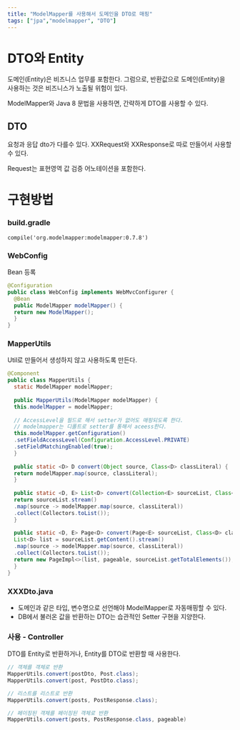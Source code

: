 ```yaml
---
title: "ModelMapper를 사용해서 도메인을 DTO로 매핑"
tags: ["jpa","modelmapper", "DTO"]
---
```

# DTO와 Entity
도메인(Entity)은 비즈니스 업무를 포함한다. 
그럼으로, 반환값으로 도메인(Entity)을 사용하는 것은 비즈니스가 노출될 위험이 있다. 

ModelMapper와 Java 8 문법을 사용하면, 간략하게 DTO를 사용할 수 있다. 

## DTO 
요청과 응답 dto가 다를수 있다. 
XXRequest와 XXResponse로 따로 만들어서 사용할 수 있다. 

Request는 표현영역 값 검증 어노테이션을 포함한다. 

# 구현방법

### build.gradle
```
compile('org.modelmapper:modelmapper:0.7.8')
```

### WebConfig
Bean 등록 
```java
@Configuration
public class WebConfig implements WebMvcConfigurer {
  @Bean  
  public ModelMapper modelMapper() {  
  return new ModelMapper();  
  }  
}
```

### MapperUtils
Util로 만들어서 생성하지 않고 사용하도록 만든다. 
```java
@Component  
public class MapperUtils {  
  static ModelMapper modelMapper;  
  
  public MapperUtils(ModelMapper modelMapper) {  
  this.modelMapper = modelMapper;  
  
  // AccessLevel을 필드로 해서 setter가 없어도 매핑되도록 한다. 
  // modelmapper는 디폴트로 setter를 통해서 aceess한다.
  this.modelMapper.getConfiguration()  
  .setFieldAccessLevel(Configuration.AccessLevel.PRIVATE)  
  .setFieldMatchingEnabled(true);  
  }  
  
  public static <D> D convert(Object source, Class<D> classLiteral) {  
  return modelMapper.map(source, classLiteral);  
  }  
  
  public static <D, E> List<D> convert(Collection<E> sourceList, Class<D> classLiteral) {  
  return sourceList.stream()  
  .map(source -> modelMapper.map(source, classLiteral))  
  .collect(Collectors.toList());  
  }  
  
  public static <D, E> Page<D> convert(Page<E> sourceList, Class<D> classLiteral, Pageable pageable) {  
  List<D> list = sourceList.getContent().stream()  
  .map(source -> modelMapper.map(source, classLiteral))  
  .collect(Collectors.toList());  
  return new PageImpl<>(list, pageable, sourceList.getTotalElements());  
  }  
}
```

### XXXDto.java 
* 도메인과 같은 타입, 변수명으로 선언해야 ModelMapper로 자동매핑할 수 있다.
* DB에서 불러온 값을 반환하는 DTO는 습관적인 Setter 구현을 지양한다.

### 사용 - Controller
DTO를 Entity로 반환하거나, Entity를 DTO로 반환할 때 사용한다. 

```java
// 객체를 객체로 반환 
MapperUtils.convert(postDto, Post.class);
MapperUtils.convert(post, PostDto.class);

// 리스트를 리스트로 반환
MapperUtils.convert(posts, PostResponse.class);	

// 페이징된 객체를 페이징된 객체로 반환
MapperUtils.convert(posts, PostResponse.class, pageable)
```
<!--stackedit_data:
eyJoaXN0b3J5IjpbMTU4MDk0Mjc2OSwtNzY3ODA0NDQ2LC0xMz
E5OTY3MDc3LC00MjU2NTgyMzRdfQ==
-->